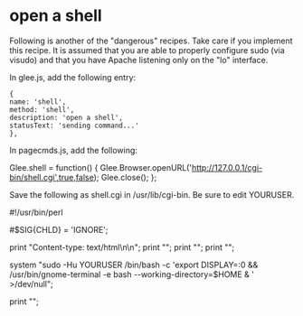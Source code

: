 # open a shell

Following is another of the "dangerous" recipes.  Take care if you implement this recipe.  It is assumed that you are able to properly configure sudo (via visudo) and that you have Apache listening only on the "lo" interface.

In glee.js, add the following entry:

    {
    name: 'shell',
    method: 'shell',
    description: 'open a shell',
    statusText: 'sending command...'
    },

In pagecmds.js, add the following:

  Glee.shell = function() {
    Glee.Browser.openURL('http://127.0.0.1/cgi-bin/shell.cgi',true,false);
    Glee.close();
  };

Save the following as shell.cgi in /usr/lib/cgi-bin.  Be sure to edit YOURUSER.

  #!/usr/bin/perl
  
  #$SIG{CHLD} = 'IGNORE';
  
  print "Content-type: text/html\n\n";
  print "<html><head>";
  print "<script language='javascript' type='text/javascript'>";
  print "function killself(){";
  print "setTimeout(\"self.close()\",1000);";
  print "}";
  print "</script>";
  print "</head><body onload='killself();self.focus()'>";
  
  system "sudo -Hu YOURUSER /bin/bash -c 'export DISPLAY=:0 && /usr/bin/gnome-terminal -e bash --working-directory=$HOME & ' >/dev/null";
  
  print "</body></html>";
